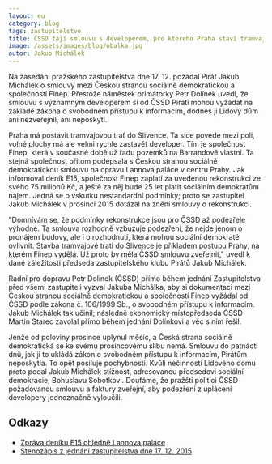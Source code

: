 ```yaml
---
layout: eu
category: blog
tags: zastupitelstvo
title: ČSSD tají smlouvu s developerem, pro kterého Praha staví tramvaj
image: /assets/images/blog/obalka.jpg
autor: Jakub Michálek
---
```


Na zasedání pražského zastupitelstva dne 17. 12. požádal Pirát Jakub Michálek o smlouvy mezi Českou stranou sociálně demokratickou a společností Finep. Přestože náměstek primátorky Petr Dolínek uvedl, že smlouvu s významným developerem si od ČSSD Piráti mohou vyžádat na základě zákona o svobodném přístupu k informacím, dodnes ji Lidový dům ani nezveřejnil, ani neposkytl. 

Praha má postavit tramvajovou trať do Slivence. Ta sice povede mezi poli, volné plochy má ale velmi rychle zastavět developer. Tím je společnost Finep, která v současné době už řadu pozemků na Barrandově vlastní. Ta stejná společnost přitom podepsala s Českou stranou sociálně demokratickou smlouvu na opravu Lannova paláce v centru Prahy. Jak informoval deník E15, společnost Finep zaplatí za uvedenou rekonstrukci ze svého 75 milionů Kč, a ještě za něj bude 25 let platit sociálním demokratům nájem. Jedná se o vskutku nestandardní podmínky; proto se zastupitel Jakub Michálek v prosinci 2015 dotázal na znění smlouvy o rekonstrukci. 

"Domnívám se, že podmínky rekonstrukce jsou pro ČSSD až podezřele výhodné. Ta smlouva rozhodně vzbuzuje podezření, že nejde jenom o pronájem budovy, ale i o rozhodnutí, která mohou sociální demokraté ovlivnit. Stavba tramvajové trati do Slivence je příkladem postupu Prahy, na kterém Finep vydělá. Už proto by měla ČSSD smlouvu zveřejnit," uvedl k dané záležitosti předseda zastupitelského klubu Pirátů Jakub Michálek.

Radní pro dopravu Petr Dolínek (ČSSD) přímo během jednání Zastupitelstva před všemi zastupiteli vyzval Jakuba Michálka, aby si dokumentaci mezi Českou stranou sociálně demokratickou a společností Finep vyžádal od ČSSD podle zákona č. 106/1999 Sb., o svobodném přístupu k informacím. Jakub Michálek tak učinil; následně ekonomický místopředseda ČSSD Martin Starec  zavolal přímo během jednání Dolínkovi a věc s ním řešil. 

Jenže od poloviny prosince uplynul měsíc, a Česká strana sociálně demokratická se ke svému prosincovému slibu nemá. Smlouvu do patnácti dnů, jak jí to ukládá zákon o svobodném přístupu k informacím, Pirátům neposkytla. To opět posiluje pochybnosti. Kvůli nečinnosti Lidového domu proto podal Jakub Michálek stížnost, adresovanou předsedovi sociální demokracie, Bohuslavu Sobotkovi. Doufáme, že pražští politici ČSSD požadovanou smlouvu a faktury zveřejní, aby podezření z uplácení developery jednoznačně vyloučili.

## Odkazy

* [Zpráva deníku E15 ohledně Lannova paláce](http://zpravy.e15.cz/byznys/reality-a-stavebnictvi/developer-finep-uzavrel-s-cssd-milionovy-kontrakt-na-lannuv-palac-1106490#utm_medium=selfpromo&utm_source=e15&utm_campaign=copylink)
* [Stenozápis z jednání zastupitelstva dne 17. 12. 2015](http://www.praha.eu/public/48/10/c/2118592_632027_zhmp151217.pdf)
